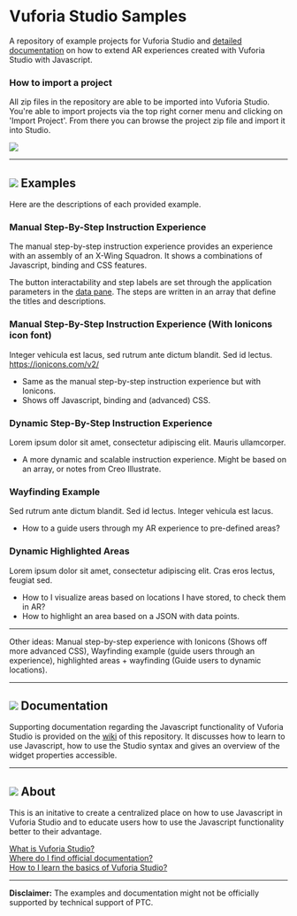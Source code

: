 # Vuforia Studio Samples

A repository of example projects for Vuforia Studio and [detailed documentation](https://github.com/patrickscheper/vuforiastudio/wiki) on how to extend AR experiences created with Vuforia Studio with Javascript.

### How to import a project
All zip files in the repository are able to be imported into Vuforia Studio. You're able to import projects via the top right corner menu and clicking on 'Import Project'. From there you can browse the project zip file and import it into Studio.

![](https://i.gyazo.com/dd7bc15c94f593a3c0a0636481983dcc.gif)

---
## ![](https://placehold.it/16/5BB73B/ffffff?text=+) Examples

Here are the descriptions of each provided example.

###  Manual Step-By-Step Instruction Experience
The manual step-by-step instruction experience provides an experience with an assembly of an X-Wing Squadron. It shows a combinations of Javascript, binding and CSS features.

The button interactability and step labels are set through the application parameters in the [data pane](http://support.ptc.com/help/vuforia/studio/en/index.html#page/Studio_Help_Center/AppAndDevicePropPanel.html). The steps are written in an array that define the titles and descriptions. 

### Manual Step-By-Step Instruction Experience (With Ionicons icon font)
Integer vehicula est lacus, sed rutrum ante dictum blandit. Sed id lectus. 
https://ionicons.com/v2/

- Same as the manual step-by-step instruction experience but with Ionicons.
- Shows off Javascript, binding and (advanced) CSS.

### Dynamic Step-By-Step Instruction Experience
Lorem ipsum dolor sit amet, consectetur adipiscing elit. Mauris ullamcorper. 

- A more dynamic and scalable instruction experience. Might be based on an array, or notes from Creo Illustrate.

### Wayfinding Example
Sed rutrum ante dictum blandit. Sed id lectus. Integer vehicula est lacus.

- How to a guide users through my AR experience to pre-defined areas?

### Dynamic Highlighted Areas
Lorem ipsum dolor sit amet, consectetur adipiscing elit. Cras eros lectus, feugiat sed. 

- How to I visualize areas based on locations I have stored, to check them in AR?
- How to highlight an area based on a JSON with data points.

---

Other ideas: Manual step-by-step experience with Ionicons (Shows off more advanced CSS), Wayfinding example (guide users through an experience), highlighted areas + wayfinding (Guide users to dynamic locations).

---

## ![](https://placehold.it/16/F1B434/ffffff?text=+) Documentation

Supporting documentation regarding the Javascript functionality of Vuforia Studio is provided on the [wiki](https://github.com/patrickscheper/vuforiastudio/wiki) of this repository. It discusses how to learn to use Javascript, how to use the Studio syntax and gives an overview of the widget properties accessible.

---

## ![](https://placehold.it/16/236192/ffffff?text=+) About

This is an initative to create a centralized place on how to use Javascript in Vuforia Studio and to educate users how to use the Javascript functionality better to their advantage.

[What is Vuforia Studio?](https://www.ptc.com/en/products/augmented-reality/vuforia-studio) <br/>
[Where do I find official documentation?](https://support.ptc.com/help/vuforia/studio/en/#page/Studio_Help_Center%2FWelcome.html%23) <br/>
[How to I learn the basics of Vuforia Studio?](https://support.ptc.com/help/vuforia/studio/en/#page/Studio_Help_Center%2FTutorialWelcome.html%23)

---

**Disclaimer:** The examples and documentation might not be officially supported by technical support of PTC.


